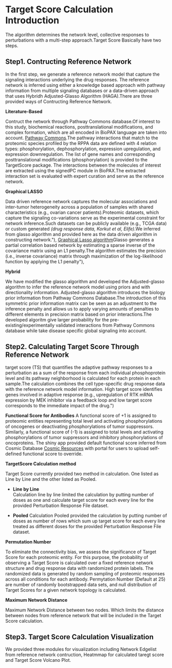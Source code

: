 # Target Score Calculation Introduction

The algorithm determines the network level, collective responses to perturbations  with a multi-step approach.Target Score Basically have two steps.

## Step1. Contructing Reference Network

In the first step, we generate a reference network model that capture the signaling interactions underlying the drug responses. The reference network is inferred using either a knowledge based approach with pathway information from multiple signaling databases or a data-driven approach that uses Hybridh Adjusted-Glasso Algorithm (HAGA).There are three provided ways of Contructing Reference Network.

**Literature-Based**

Contruct the network through Pathway Commons database.Of interest to this study, biochemical reactions, posttranslational modifications, and complex formation, which are all encoded in BioPAX language are taken into account. [Pathway Commons](https://www.pathwaycommons.org).The pathway interactions that match to the proteomic species profiled by the RPPA data are defined with 4 relation types: phosphorylation, dephosphorylation, expression upregulation, and expression downregulation. The list of gene names and corresponding posttranslational modifications (phosphorylation) is provided to the TargetScore package. The interactions between the molecules of interest are extracted using the signedPC module in BioPAX.The extracted interaction set is evaluated with expert curation and serve as the reference network.

**Graphical LASSO**

Data driven reference network captures the molecular associations and inter-tumor heterogeneity across a population of samples with shared characteristics (e.g., ovarian cancer patients).Proteomic datasets, which capture the signaling co-variations serve as  the experimental constraint for network inference.Such datasets can be publicly available (e.g., TCGA data) or custom generated _(drug response data, Korkut et al, Elife)_.We inferred from glasso algorithm and provided here as the data driven algorithm in constructing network."),
 [Graphical Lasso algorithm](http://statweb.stanford.edu/~tibs/ftp/glasso-bio.pdf)Glasso generates a partial correlation based network by estimating a sparse inverse of the covariance matrix using an L1 penalty.The algorithm estimates the precision (i.e., inverse covariance) matrix through maximization of the log-likelihood function by applying the L1 penalty"),

 **Hybrid**

We have modified the glasso algorithm and developed the Adjusted-glasso algorithm to infer the reference network model using priors and with directionality information. Adjusted-glasso algorithm introduces the biology prior information from Pathway Commons Database.The introduction of this symmetric prior information matrix can be seen as an adjustment to the inference penalty and allows us to apply varying amounts of penalties to different elements in precision matrix based on prior interactions.The developed algoritm give larger probability for the pre-existing/experimentally validated interactions from Pathway Commons database while take disease specific global signaling into account.

## Step2. Calculating Target Score Through Reference Network

target score (TS) that quantifies the adaptive pathway responses to a perturbation as a sum of the response from each individual phosphoprotein level and its pathway neighborhood is calculated for each protein in each sample.The calculation combines the cell type-specific drug response data with the reference network model information. High target score identifies genes involved in adaptive response (e.g., upregulation of RTK mRNA expression by MEK inhibitor via a feedback loop and low target score corresponds to the immediate impact of the drug.") 

**Functional Score for Antibodies**
A functional score of +1 is assigned to proteomic entities representing total level and activating phosphorylations of oncogenes or deactivating phosphorylations of tumor suppressors. Similarly, a functional score of (-1) is assigned to total levels and activating phosphorylations of tumor suppressors and inhibitory phosphorylations of oncoproteins. The shiny app provided default functional score inferred from Cosmic Database [Cosmic Resources](https://cancer.sanger.ac.uk/cosmic) with portal for users to upload self-defined functional score to override.

**TargetScore Calculation method**

Target Score currently provided two method in calculation. One listed as Line by Line and the other listed as Pooled.

* **Line by Line**  
Calculation line by line limited the calculation by putting number of doses as one and calculate target score for each 
every line for the provided Perturbation Response File dataset.

* **Pooled**
Calculation Pooled provided the calculation by putting number of doses as number of rows which sum up target score for each 
every line treated as different doses for the provided Perturbation Response File dataset.

**Permutation Number**

To eliminate the connectivity bias, we assess the significance of Target Score for each proteomic entity. For this purpose, the probability of observing a Target Score is calculated over a fixed reference network structure and drug response data with randomized protein labels. The randomized data is generated by random sampling of proteomic responses across all conditions for each antibody. Permytation Number (Default at 25) are number of randomly bootstrapped data sets, and null distribution of Target Scores for a given network topology is calculated.

**Maximum Network Distance**

Maximum Network Distance between two nodes. Which limits the distance between nodes from reference network that will be included in the Target Score calculation.

## Step3. Target Score Calculation Visualization

We provided three modules for visualization including Network Edgelist from reference network contruction, Heatmmap for calculated taregt score and Target Score Volcano Plot.

